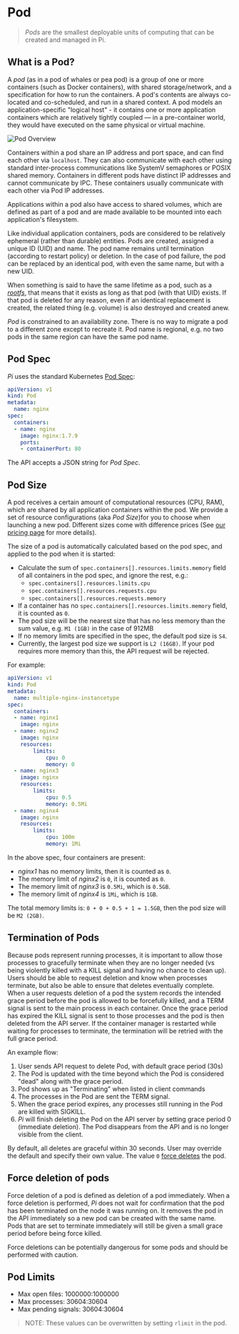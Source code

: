 # Pod

> _Pods_ are the smallest deployable units of computing that can be created and managed in Pi.

What is a Pod?
-------------------------

A _pod_ (as in a pod of whales or pea pod) is a group of one or more containers (such as Docker containers), with shared storage/network, and a specification for how to run the containers.  A pod's contents are always co-located and co-scheduled, and run in a shared context.  A pod models an application-specific "logical host" - it contains one or more application containers which are relatively tightly coupled &mdash; in a pre-container world, they would have executed on the same physical or virtual machine.

![Pod Overview](https://trello-attachments.s3.amazonaws.com/5700ea0da7030dcf7485ed70/5a8ea6c5a9972aaaaa7fec5c/d4de3e6c38d156e393eac25f09919b5a/1.png)

Containers within a pod share an IP address and port space, and can find each other via `localhost`. They can also communicate with each other using standard inter-process communications like SystemV semaphores or POSIX shared memory.  Containers in different pods have distinct IP addresses and cannot communicate by IPC. These containers usually communicate with each other via Pod IP addresses.

Applications within a pod also have access to shared volumes, which are defined as part of a pod and are made available to be mounted into each application's filesystem.

Like individual application containers, pods are considered to be relatively ephemeral (rather than durable) entities. Pods are created, assigned a unique ID (UID) and name. The pod name remains until termination (according to restart policy) or deletion. In the case of pod failure, the pod can be replaced by an identical pod, with even the same name, but with a new UID.

When something is said to have the same lifetime as a pod, such as a _[rootfs](../Feature/rootfs.md)_, that means that it exists as long as that pod (with that UID) exists. If that pod is deleted for any reason, even if an identical replacement is created, the related thing (e.g. volume) is also destroyed and created anew.

_Pod_ is constrained to an availability zone. There is no way to migrate a pod to a different zone except to recreate it. Pod name is regional, e.g. no two pods in the same region can have the same pod name.

Pod Spec
-------------------------

_Pi_ uses the standard Kubernetes [Pod Spec](../Reference/API/v1.9/pod/index.md#pod-1):

```yaml
apiVersion: v1
kind: Pod
metadata:
  name: nginx
spec:
  containers:
  - name: nginx
    image: nginx:1.7.9
    ports:
    - containerPort: 80
```

The API accepts a JSON string for _Pod Spec_.

Pod Size
-------------------------

A pod receives a certain amount of computational resources (CPU, RAM), which are shared by all application containers within the pod. We provide a set of resource configurations (aka _Pod Size_)for you to choose when launching a new pod. Different sizes come with difference prices (See [our pricing page](../Overview/pricing.md) for more details).

The size of a pod is automatically calculated based on the pod spec, and applied to the pod when it is started:

- Calculate the sum of `spec.containers[].resources.limits.memory` field of all containers in the pod spec, and ignore the rest, e.g.:
  - `spec.containers[].resources.limits.cpu`  
  - `spec.containers[].resources.requests.cpu`
  - `spec.containers[].resources.requests.memory`
- If a container has no `spec.containers[].resources.limits.memory` field, it is counted as `0`.
- The pod size will be the nearest size that has no less memory than the sum value, e.g. `M1 (1GB)` in the case of 912MB
- If no memory limits are specified in the spec, the default pod size is `S4`.
- Currently, the largest pod size we support is `L2 (16GB)`. If your pod requires more memory than this, the API request will be rejected.

 For example:

```yaml
apiVersion: v1
kind: Pod
metadata:
  name: multiple-nginx-instancetype
spec:
  containers:
  - name: nginx1
    image: nginx
  - name: nginx2
    image: nginx
    resources:
        limits:
            cpu: 0
            memory: 0
  - name: nginx3
    image: nginx
    resources:
        limits:
            cpu: 0.5
            memory: 0.5Mi
  - name: nginx4
    image: nginx
    resources:
        limits:
            cpu: 100m
            memory: 1Mi
```

In the above spec, four containers are present:
- _nginx1_ has no memory limits, then it is counted as `0`.
- The memory limit of _nginx2_ is `0`, it is counted as `0`.
- The memory limit of _nginx3_ is `0.5Mi`, which is `0.5GB`.
- The memory limit of _nginx4_ is `1Mi`, which is `1GB`.

The total memory limits is: `0 + 0 + 0.5 + 1 = 1.5GB`, then the pod size will be `M2 (2GB)`.

Termination of Pods
-------------------------

Because pods represent running processes, it is important to allow those processes to gracefully terminate when they are no longer needed (vs being violently killed with a KILL signal and having no chance to clean up). Users should be able to request deletion and know when processes terminate, but also be able to ensure that deletes eventually complete. When a user requests deletion of a pod the system records the intended grace period before the pod is allowed to be forcefully killed, and a TERM signal is sent to the main process in each container. Once the grace period has expired the KILL signal is sent to those processes and the pod is then deleted from the API server. If the container manager is restarted while waiting for processes to terminate, the termination will be retried with the full grace period.

An example flow:

1. User sends API request to delete Pod, with default grace period (30s)
2. The Pod is updated with the time beyond which the Pod is considered "dead" along with the grace period.
3. Pod shows up as "Terminating" when listed in client commands
4. The processes in the Pod are sent the TERM signal.
5. When the grace period expires, any processes still running in the Pod are killed with SIGKILL.
6. _Pi_ will finish deleting the Pod on the API server by setting grace period 0 (immediate deletion). The Pod disappears from the API and is no longer visible from the client.

By default, all deletes are graceful within 30 seconds. User may override the default and specify their own value. The value `0` [force deletes](../Feature/pod.md#force-deletion-of-pods) the pod.

Force deletion of pods
-------------------------

Force deletion of a pod is defined as deletion of a pod immediately. When a force deletion is performed, _Pi_ does not wait for confirmation that the pod has been terminated on the node it was running on. It removes the pod in the API immediately so a new pod can be created with the same name. Pods that are set to terminate immediately will still be given a small grace period before being force killed.

Force deletions can be potentially dangerous for some pods and should be performed with caution.

Pod Limits
-------------------------

- Max open files: 1000000:1000000
- Max processes: 30604:30604
- Max pending signals: 30604:30604

> NOTE: These values can be overwritten by setting `rlimit` in the pod.
